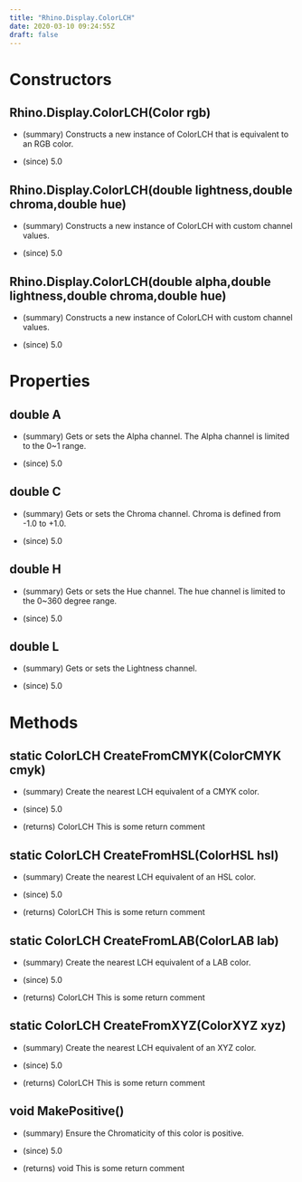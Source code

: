 ```yaml
---
title: "Rhino.Display.ColorLCH"
date: 2020-03-10 09:24:55Z
draft: false
---
```


# Constructors
## Rhino.Display.ColorLCH(Color rgb)
- (summary) 
     Constructs a new instance of ColorLCH that is equivalent to an RGB color.
     
- (since) 5.0
## Rhino.Display.ColorLCH(double lightness,double chroma,double hue)
- (summary) 
     Constructs a new instance of ColorLCH with custom channel values.
     
- (since) 5.0
## Rhino.Display.ColorLCH(double alpha,double lightness,double chroma,double hue)
- (summary) 
     Constructs a new instance of ColorLCH with custom channel values.
     
- (since) 5.0
# Properties
## double A
- (summary) 
     Gets or sets the Alpha channel. The Alpha channel is limited to the 0~1 range.
     
- (since) 5.0
## double C
- (summary) 
     Gets or sets the Chroma channel. Chroma is defined from -1.0 to +1.0.
     
- (since) 5.0
## double H
- (summary) 
     Gets or sets the Hue channel. The hue channel is limited to the 0~360 degree range.
     
- (since) 5.0
## double L
- (summary) 
     Gets or sets the Lightness channel.
     
- (since) 5.0
# Methods
## static ColorLCH CreateFromCMYK(ColorCMYK cmyk)
- (summary) 
     Create the nearest LCH equivalent of a CMYK color.
     
- (since) 5.0
- (returns) ColorLCH This is some return comment
## static ColorLCH CreateFromHSL(ColorHSL hsl)
- (summary) 
     Create the nearest LCH equivalent of an HSL color.
     
- (since) 5.0
- (returns) ColorLCH This is some return comment
## static ColorLCH CreateFromLAB(ColorLAB lab)
- (summary) 
     Create the nearest LCH equivalent of a LAB color.
     
- (since) 5.0
- (returns) ColorLCH This is some return comment
## static ColorLCH CreateFromXYZ(ColorXYZ xyz)
- (summary) 
     Create the nearest LCH equivalent of an XYZ color.
     
- (since) 5.0
- (returns) ColorLCH This is some return comment
## void MakePositive()
- (summary) 
     Ensure the Chromaticity of this color is positive. 
     
- (since) 5.0
- (returns) void This is some return comment
